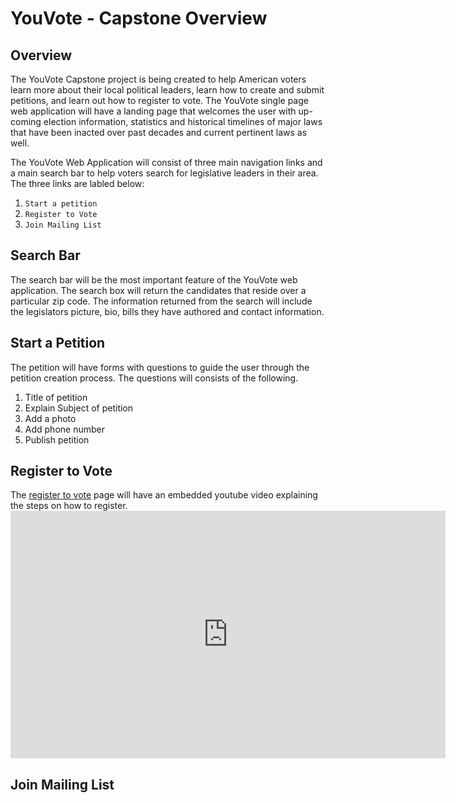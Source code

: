 # YouVote - Capstone Overview

## Overview

The YouVote Capstone project is being created to help American voters learn more about their local political leaders, learn how to create and submit petitions, and learn out how to register to vote. The YouVote single page web application will have a landing page that welcomes the user with up-coming election information, statistics and historical timelines of major laws that have been inacted over past decades and current pertinent laws as well.

The YouVote Web Application will consist of three main navigation links and a main search bar to help voters search for legislative leaders in their area. The three links are labled below:

1. `Start a petition`
2. `Register to Vote`
3. `Join Mailing List`

## Search Bar

The search bar will be the most important feature of the YouVote web application. The search box will return the candidates that reside over a particular zip code. The information returned from the search will include the legislators picture, bio, bills they have authored and contact information.

## Start a Petition

The petition will have forms with questions to guide the user through the petition creation process. The questions will consists of the following.

1. Title of petition
2. Explain Subject of petition
3. Add a photo
4. Add phone number
5. Publish petition

## Register to Vote

The [register to vote](https://www.youtube.com/embed/JAI9vuvCads) page will have an embedded youtube video explaining the steps on how to register. <iframe width="696" height="396" src="https://www.youtube.com/embed/JAI9vuvCads" title="First Time Voter" frameborder="0" allow="accelerometer; autoplay; clipboard-write; encrypted-media; gyroscope; picture-in-picture" allowfullscreen></iframe>

## Join Mailing List
